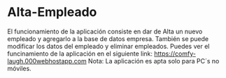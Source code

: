 # Alta-Empleado
El funcionamiento de la aplicación consiste en dar de Alta un nuevo empleado y agregarlo a la base de datos empresa. También se puede modificar los datos del empleado
y eliminar empleados.
Puedes ver el funcinamiento de la aplicación en el siguiente link: https://comfy-laugh.000webhostapp.com
Nota: La aplicación es apta solo para PC´s no móviles.
